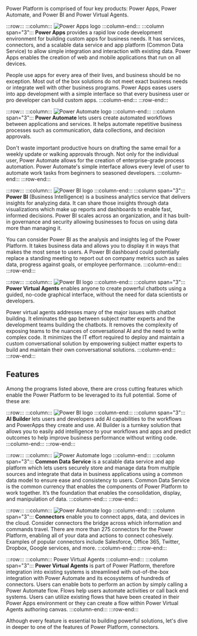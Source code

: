 Power Platform is comprised of four key products: Power Apps, Power Automate, and Power BI and Power Virtual Agents.

:::row:::
  :::column:::
![Power Apps logo](../media/power-apps-logo.png)
  :::column-end:::
  :::column span="3":::
**Power Apps** provides a rapid low code development environment for building custom apps for business needs. It has services, connectors, and a scalable data service and app platform (Common Data Service) to allow simple integration and interaction with existing data. Power Apps enables the creation of web and mobile applications that run on all devices.

People use apps for every area of their lives, and business should be no exception. Most out of the box solutions do not meet exact business needs or integrate well with other business programs. Power Apps eases users into app development with a simple interface so that every business user or pro developer can build custom apps.
  :::column-end:::
:::row-end:::


:::row:::
  :::column:::
![Power Automate logo](../media/power-automate-icon.png)
  :::column-end:::
  :::column span="3":::
**Power Automate** lets users create automated workflows between applications and services. It helps automate repetitive business processes such as communication, data collections, and decision approvals. 

Don't waste important productive hours on drafting the same email for a weekly update or walking approvals through. Not only for the individual user, Power Automate allows for the creation of enterprise-grade process automation. Power Automate's simple interface allows every level of user to automate work tasks from beginners to seasoned developers.
  :::column-end:::
:::row-end:::


:::row:::
  :::column:::
![Power BI logo](../media/power-bi-icon.png)
  :::column-end:::
  :::column span="3":::
**Power BI** (Business Intelligence) is a business analytics service that delivers insights for analyzing data. It can share those insights through data visualizations which make up reports and dashboards to enable fast, informed decisions. Power BI scales across an organization, and it has built-in governance and security allowing businesses to focus on using data more than managing it.

You can consider Power BI as the analysis and insights leg of the Power Platform. It takes business data and allows you to display it in ways that makes the most sense to users. A Power BI dashboard could potentially replace a standing meeting to report out on company metrics such as sales data, progress against goals, or employee performance.
  :::column-end:::
:::row-end:::

:::row:::
  :::column:::
![Power BI logo](../media/power-bi-icon.png)
  :::column-end:::
  :::column span="3":::
**Power Virtual Agents** enables anyone to create powerful chatbots using a guided, no-code graphical interface, without the need for data scientists or developers.

Power virtual agents addresses many of the major issues with chatbot building.  It eliminates the gap between subject matter experts and the development teams building the chatbots.  It removes the complexity of exposing teams to the nuances of conversational AI and the need to write complex code.  It minimizes the IT effort required to deploy and maintain a custom conversational solution by empowering subject matter experts to build and maintain their own conversational solutions.
  :::column-end:::
:::row-end:::



## Features

Among the programs listed above, there are cross cutting features which enable the Power Platform to be leveraged to its full potential. Some of these are:

:::row:::
  :::column:::
![Power BI logo](../media/power-bi-icon.png)
  :::column-end:::
  :::column span="3":::
**AI Builder** lets users and developers add AI capabilities to the workflows and PowerApps they create and use. AI Builder is a turnkey solution that allows you to easily add intelligence to your workflows and apps and predict outcomes to help improve business performance without writing code.
  :::column-end:::
:::row-end:::

:::row:::
  :::column:::
![Power Automate logo](../media/power-automate-icon.png)
  :::column-end:::
  :::column span="3":::
**Common Data Service** is a scalable data service and app platform which lets users securely store and manage data from multiple sources and integrate that data in business applications using a common data model to ensure ease and consistency to users. Common Data Service is the common currency that enables the components of Power Platform to work together. It’s the foundation that enables the consolidation, display, and manipulation of data.
  :::column-end:::
:::row-end:::


:::row:::
  :::column:::
![Power Automate logo](../media/power-automate-icon.png)
  :::column-end:::
  :::column span="3":::
**Connectors** enable you to connect apps, data, and devices in the cloud. Consider connectors the bridge across which information and commands travel. There are more than 275 connectors for the Power Platform, enabling all of your data and actions to connect cohesively.  Examples of popular connectors include Salesforce, Office 365, Twitter, Dropbox, Google services, and more.
  :::column-end:::
:::row-end:::

:::row:::
  :::column:::
Power Virtual Agents
  :::column-end:::
  :::column span="3":::
**Power Virtual Agents** is part of Power Platform, therefore integration into existing systems is streamlined with out-of-the-box integration with Power Automate  and its ecosystems of hundreds of connectors. Users can enable bots to perform an action by simply calling a Power Automate flow.  Flows help users automate activities or call back end systems. Users can utilize existing flows that have been created in their Power Apps environment or they can create a flow within Power Virtual Agents authoring canvas.
  :::column-end:::
:::row-end:::


Although every feature is essential to building powerful solutions, let's dive in deeper to one of the features of Power Platform, connectors.

